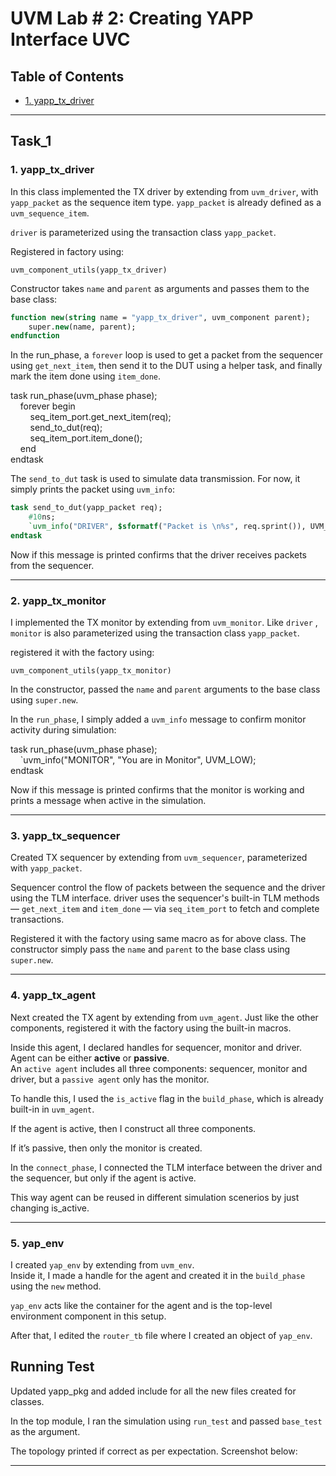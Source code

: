 # UVM Lab # 2: Creating YAPP Interface UVC

## Table of Contents
- [1. yapp_tx_driver](#1-yapp_tx_driver)

---

## Task_1

### 1. yapp_tx_driver

In this class implemented the TX driver by extending from `uvm_driver`, with `yapp_packet` as the sequence item type.  `yapp_packet` is already defined as a `uvm_sequence_item`.

`driver` is parameterized using the transaction class `yapp_packet`.

Registered in factory using:

`uvm_component_utils(yapp_tx_driver)`

 Constructor takes `name` and `parent` as arguments and passes them to the base class:

```systemverilog
function new(string name = "yapp_tx_driver", uvm_component parent);  
    super.new(name, parent);  
endfunction
```

In the run_phase, a `forever` loop is used to get a packet from the sequencer using `get_next_item`, then send it to the DUT using a helper task, and finally mark the item done using `item_done`.

task run_phase(uvm_phase phase);  
    forever begin  
        seq_item_port.get_next_item(req);  
        send_to_dut(req);  
        seq_item_port.item_done();  
    end  
endtask

The `send_to_dut` task is used to simulate data transmission. For now, it simply prints the packet using `uvm_info`:

```systemverilog
task send_to_dut(yapp_packet req);  
    #10ns;  
    `uvm_info("DRIVER", $sformatf("Packet is \n%s", req.sprint()), UVM_LOW);  
endtask
```

Now if this message is printed confirms that the driver receives packets from the sequencer.

---

### 2. yapp_tx_monitor

I implemented the TX monitor by extending from `uvm_monitor`.  Like `driver` , `monitor` is also parameterized using the transaction class `yapp_packet`.

registered it with the factory using:

`uvm_component_utils(yapp_tx_monitor)`

In the constructor, passed the `name` and `parent` arguments to the base class using `super.new`.

In the `run_phase`, I simply added a `uvm_info` message to confirm monitor activity during simulation:

task run_phase(uvm_phase phase);  
    `uvm_info("MONITOR", "You are in Monitor", UVM_LOW);  
endtask

Now if this message is printed confirms that the monitor is working and prints a message when active in the simulation.

---

### 3. yapp_tx_sequencer

Created TX sequencer by extending from `uvm_sequencer`, parameterized with `yapp_packet`.

Sequencer control the flow of packets between the sequence and the driver using the TLM interface. driver uses the sequencer's built-in TLM methods — `get_next_item` and `item_done` — via `seq_item_port` to fetch and complete transactions.

Registered it with the factory using same macro as for above class. The constructor simply pass the `name` and `parent` to the base class using `super.new`.

---

### 4. yapp_tx_agent

Next created the TX agent by extending from `uvm_agent`. Just like the other components, registered it with the factory using the built-in macros.

Inside this agent, I declared handles for sequencer, monitor and driver. Agent can be either **active** or **passive**.  
An `active agent` includes all three components: sequencer, monitor and driver, but a `passive agent` only has the monitor.

To handle this, I used the `is_active` flag in the `build_phase`, which is already built-in in `uvm_agent`.

If the agent is active, then I construct all three components.   

If it’s passive, then only the monitor is created.

In the `connect_phase`, I connected the TLM interface between the driver and the sequencer,   but only if the agent is active.

This way agent can be reused in different simulation scenerios by just changing is_active.

---

### 5. yap_env

I created `yap_env` by extending from `uvm_env`.  
Inside it, I made a handle for the agent and created it in the `build_phase` using the `new` method.

`yap_env` acts like the container for the agent and is the top-level environment component in this setup.

After that, I edited the `router_tb` file where I created an object of `yap_env`.  

## Running Test

Updated yapp_pkg and added include for all the new files created for classes.

In the top module, I ran the simulation using `run_test` and passed `base_test` as the argument.

The topology printed if correct as per expectation. Screenshot below:


---


